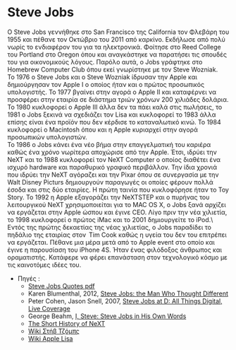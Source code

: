 # Steve Jobs

  Ο Steve Jobs  γεννήθηκε στο San Francisco της California τον Φλεβάρη του 1955 και πέθανε τον Οκτώβριο του 2011 από καρκίνο.  Εκδήλωσε από πολύ νωρίς το ενδιαφέρον του για τα ηλεκτρονικά. Φοίτησε στο Reed College του Portland στο Oregon όπου και αναγκάστηκε να παρατήσει τις σπουδές του για οικονομικούς λόγους. Παρόλο αυτά,  ο Jobs  γράφτηκε στο Homebrew Computer Club  όπου εκεί γνωρίστηκε με τον Steve Wozniak.\
  Το 1976 ο Steve Jobs και ο Steve Wozniak ίδρυσαν την Apple και δημιούργησαν τον Apple I ο οποίος ήταν και ο πρώτος προσωπικός υπολογιστής. Το 1977 βγαίνει στην αγορά ο Apple II και καταφέρνει να προσφέρει στην εταιρία σε διάστημα τριών χρόνων 200 χιλιάδες δολάρια. Το 1980 κυκλοφορεί ο Apple III άλλα δεν τα πάει καλά στις πωλήσεις, το 1981 ο Jobs ξεκινά να σχεδιάζει τον Lisa και κυκλοφορεί το 1983 άλλα επίσης είναι ένα προϊόν που δεν κέρδισε το καταναλωτικό κινώ. Το 1984 κυκλοφορεί ο Macintosh όπου και η Apple κυριαρχεί στην αγορά προσωπικών υπολογιστών.\
  Το 1986 o Jobs κάνει ένα νέο βήμα στην επαγγελματική του καριέρα καθώς ένα χρόνο νωρίτερα αποχώρισε από την Apple. Έτσι, ιδρύει την NeXT και το 1988 κυκλοφορεί τον NeXT Computer ο οποίος διαθέτει ένα ισχυρό hardware και παραθυρικό γραφικό περιβάλλον. Την ίδια χρονιά που ιδρύει την NeXT αγόραζει και την Pixar όπου σε συνεργασία με την Walt Disney Picturs δημιουργούν παραγωγές οι οποίες φέρουν πολλά έσοδα και στις δύο εταιρίες. Η πρώτη ταινία που κυκλοφόρησε ήταν το Toy Story. To 1992 η Apple εξαγοράζει την NeXTSTEP και ο πυρήνας του λειτουργικού NeXT χρησιμοποιείται για το MAC OS X, ο Jobs ξανά αρχίζει να εργάζεται στην Apple ώσπου και έγινε CEO. Λίγο πριν την νέα χιλιετία, το 1998 κυκλοφορεί ο πρώτος iMac και το 2001 δημιουργείτε το iPod.\ 
  Εντός της πρώτης δεκαετίας της νέας χιλιετίας, o Jobs παραδίδει το πηδάλιο της εταιρίας στον  Tim Cook καθώς η υγεία του δεν του επιτρέπει να εργάζεται. Πέθανε μια μέρα μετά από το Apple event στο οποίο και έγινε η παρουσίαση του iPhone 4S. Ήταν ένας φιλόδοξος άνθρωπος και οραματιστής. Κατάφερε να φέρει επανάσταση στον τεχνολογικό κόσμο με τις καινοτόμες ιδέες του.

  * Πηγές :
    - [Steve Jobs Quotes pdf](https://d1wqtxts1xzle7.cloudfront.net/50172186/Steve_Jobs_Quotes.pdf?1478555988=&response-content-disposition=inline%3B+filename%3DSteve_Jobs_Quotes.pdf&Expires=1608569603&Signature=DISNT-g5FYHOsj02QRl3ospqMnReee-7TNFmjdPQIbQglgyT2ojPEPFyYczM6j9oUNMth7Mh~OUUOHkPmbZtP5ODfQvoWBHKG9wxVMTCuYkQB8u2G36A1whYmaDniRUDNLgSiFAkevYMs0104Y2LOYj3eE5Zvj3iSrH7FOp7AZY26GQ~0LUqiVu7D8BwmD6idWAPzTdZM0Nf9BJsrgMMjicJFD8WZD1qabRJNMli-ccWXb7qjs0jxxOLX5ScyeM2t4Hj4J16FxEwugkkT0aNoOCF9kkN6lTmoPHH9UAigqX3Wg6MjJPeXHYUZGUkwP6tA~8Wptychx5u6bXojJ7PfA__&Key-Pair-Id=APKAJLOHF5GGSLRBV4ZA)
    - Karen Blumenthal, 2012, [Steve Jobs: the Man Who Thought Different](https://www.karenblumenthal.com/images/pdfs/dg_stevejobs.pdf)
    - Peter Cohen, Jason Snell, 2007, [Steve Jobs at D: All Things Digital, Live Coverage](https://www.macworld.com/article/1058128/steveatd.html)
    - George Beahm, [I, Steve: Steve Jobs in His Own Words](http://103.5.132.213:8080/jspui/bitstream/123456789/1332/1/I%2C%20Steve_%20Steve%20Jobs%20in%20His%20Own%20Words%20%28%20PDFDrive.com%20%29.pdf)
    - [The Short History of NeXT](https://simson.net/ref/NeXT/aboutnext.htm)
    - [Wiki Στήβ Τζόμπς](https://el.wikipedia.org/wiki/Στηβ_Τζομπς)
    - [Wiki Apple Lisa](https://el.wikipedia.org/wiki/Apple_Lisa)
